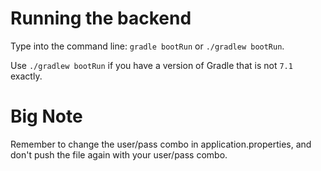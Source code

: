 # Running the backend
Type into the command line: `gradle bootRun` or `./gradlew bootRun`.

Use `./gradlew bootRun` if you have a version of Gradle that is not `7.1` exactly.

# Big Note
Remember to change the user/pass combo in application.properties, and don't push the file again with your user/pass combo.
